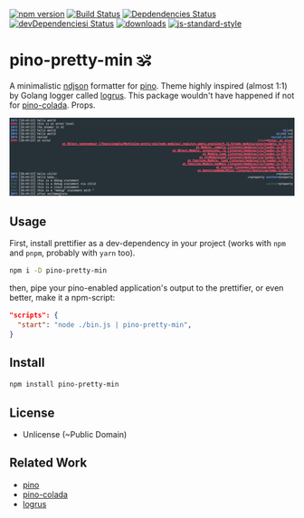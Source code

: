 [![npm version][npm_badge]][npm_link] [![Build Status][travis_badge]][travis_link] 
[![Depdendencies Status][dependencies_badge]][dependencies_link] [![devDependenciesi Status][devdependencies_badge]][devdependencies_link]
[![downloads][npm_dl_badge]][npm_dl_link] [![js-standard-style][js_standard_badge]][js_standard_link]

# pino-pretty-min 🕉️

A minimalistic [ndjson](http://ndjson.org) formatter for [pino](https://github.com/pinojs/pino). Theme highly inspired
(almost 1:1) by Golang logger called [logrus](https://github.com/sirupsen/logrus). This package wouldn't have happened
if not for [pino-colada](https://github.com/lrlna/pino-colada). Props.

![pino-pretty-min](./screenshot.png)

## Usage

First, install prettifier as a dev-dependency in your project (works with `npm` and `pnpm`, probably with `yarn` too).

```bash
npm i -D pino-pretty-min
```

then, pipe your pino-enabled application's output to the prettifier, or even better, make it a npm-script:

```json
"scripts": {
  "start": "node ./bin.js | pino-pretty-min",
}
```

## Install

```bash
npm install pino-pretty-min
```

## License

- Unlicense (~Public Domain)

## Related Work
- [pino](https://github.com/pinojs/pino)
- [pino-colada](https://github.com/lrlna/pino-colada)
- [logrus](https://github.com/sirupsen/logrus)


[npm_badge]: https://img.shields.io/npm/v/pino-pretty-min.svg?style=flat-square
[npm_link]:  https://npmjs.org/package/pino-pretty-min
[js_standard_badge]: https://img.shields.io/badge/code%20style-standard-brightgreen.svg?style=flat-square
[js_standard_link]:  https://github.com/feross/standard
[travis_badge]: https://travis-ci.org/unjello/pino-pretty-min.svg?branch=master
[travis_link]:  https://travis-ci.org/unjello/pino-pretty-min
[npm_dl_badge]: http://img.shields.io/npm/dm/pino-pretty-min.svg?style=flat-square
[npm_dl_link]: https://npmjs.org/package/pino-pretty-min
[dependencies_badge]: https://david-dm.org/unjello/pino-pretty-min/status.svg
[dependencies_link]: https://david-dm.org/unjello/pino-pretty-min
[devdependencies_badge]: https://david-dm.org/unjello/pino-pretty-min/dev-status.svg
[devdependencies_link]: https://david-dm.org/unjello/pino-pretty-min?type=dev
